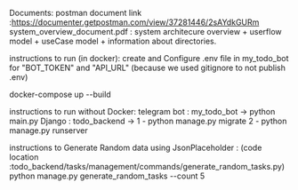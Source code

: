 Documents:
postman document link :https://documenter.getpostman.com/view/37281446/2sAYdkGURm
system_overview_document.pdf : system architecure overview + userflow model + useCase model + information about directories.


instructions to run (in docker):
create and Configure .env file in my_todo_bot for "BOT_TOKEN" and "API_URL" (because we used  gitignore to not publish .env)

docker-compose up --build

instructions to run without Docker:
telegram bot : my_todo_bot -> python main.py
Django : todo_backend -> 1 - python manage.py migrate  2 - python manage.py runserver

instructions to Generate Random data using JsonPlaceholder :
(code location :todo_backend/tasks/management/commands/generate_random_tasks.py)
python manage.py generate_random_tasks --count 5